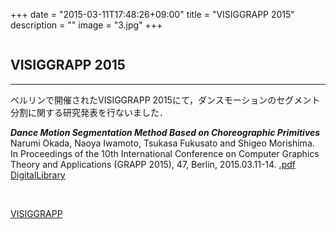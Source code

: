 +++
date = "2015-03-11T17:48:26+09:00"
title = "VISIGGRAPP 2015"
description = ""
image = "3.jpg"
+++

<div class="embedded-image-wrapper">
    <div class="embedded-image-container">
        <img src="../../img/news/3.jpg" alt="" />
    </div>
</div>

## VISIGGRAPP 2015
---
ベルリンで開催されたVISIGGRAPP 2015にて，ダンスモーションのセグメント分割に関する研究発表を行ないました．

<div class="publication">
<p>
<b><i>Dance Motion Segmentation Method Based on Choreographic Primitives</i></b><br>
Narumi Okada, Naoya Iwamoto, Tsukasa Fukusato and Shigeo Morishima.<br>
In Proceedings of the 10th International Conference on Computer Graphics Theory and Applications (GRAPP 2015), 47, Berlin, 2015.03.11-14. 
<a href=""><i class="fa fa-file-pdf-o text-primary"></i>.pdf</a><br>
<a href="ttp://www.scitepress.org/DigitalLibrary/Link.aspx?doi=10.5220/0005304303320339">DigitalLibrary</a>
</div>
<br>


[VISIGGRAPP](http://www.visigrapp.org/)
